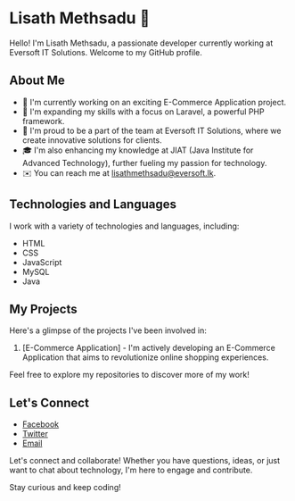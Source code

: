 # Lisath Methsadu 👋

Hello! I'm Lisath Methsadu, a passionate developer currently working at Eversoft IT Solutions. Welcome to my GitHub profile.

## About Me

- 🌱 I'm currently working on an exciting E-Commerce Application project.
- 📖 I'm expanding my skills with a focus on Laravel, a powerful PHP framework.
- 💼 I'm proud to be a part of the team at Eversoft IT Solutions, where we create innovative solutions for clients.
- 🎓 I'm also enhancing my knowledge at JIAT (Java Institute for Advanced Technology), further fueling my passion for technology.
- ✉️ You can reach me at lisathmethsadu@eversoft.lk.

## Technologies and Languages

I work with a variety of technologies and languages, including:

- HTML
- CSS
- JavaScript
- MySQL
- Java

## My Projects

Here's a glimpse of the projects I've been involved in:

1. [E-Commerce Application] - I'm actively developing an E-Commerce Application that aims to revolutionize online shopping experiences.

Feel free to explore my repositories to discover more of my work!

## Let's Connect

- [Facebook](https://web.facebook.com/people/Lisath-Methsandu/pfbid0PmENQgsTHL1EDbavv3nbKwgMY1VYcVGH4wrSQkkY7e2EDxobvp1KfVsqFSQkDLa5l/)
- [Twitter](https://twitter.com/lisath_methsadu)
- [Email](mailto:lisathmethsadu@eversoft.lk)

Let's connect and collaborate! Whether you have questions, ideas, or just want to chat about technology, I'm here to engage and contribute.

Stay curious and keep coding!
